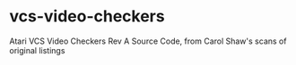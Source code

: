 # vcs-video-checkers
Atari VCS Video Checkers Rev A Source Code, from Carol Shaw's scans of original listings
